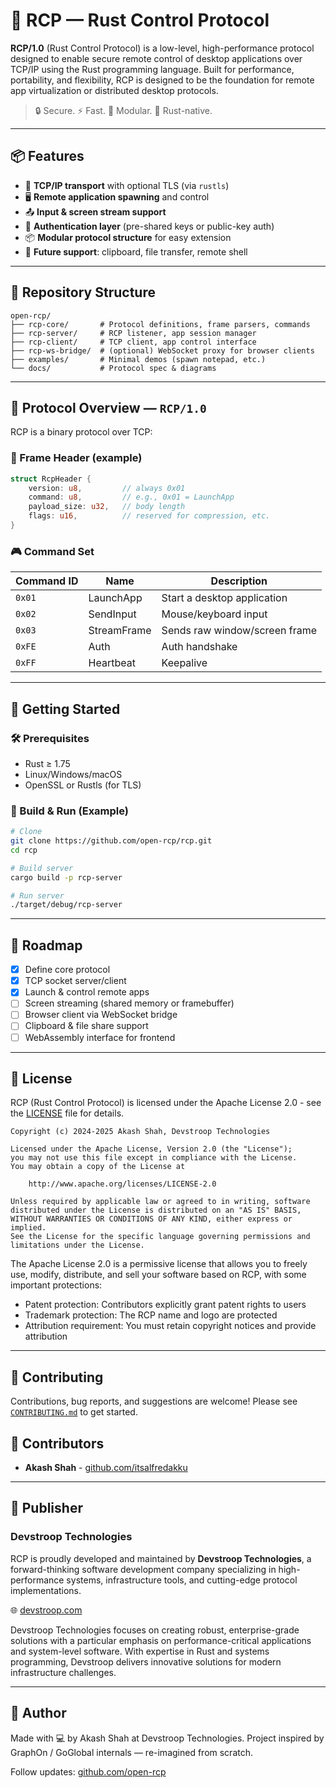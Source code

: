 # 🦀 RCP — Rust Control Protocol

**RCP/1.0** (Rust Control Protocol) is a low-level, high-performance protocol designed to enable secure remote control of desktop applications over TCP/IP using the Rust programming language. Built for performance, portability, and flexibility, RCP is designed to be the foundation for remote app virtualization or distributed desktop protocols.

> 🔒 Secure. ⚡ Fast. 🧩 Modular. 🦀 Rust-native.

---

## 📦 Features

- 🔌 **TCP/IP transport** with optional TLS (via `rustls`)
- 🖥️ **Remote application spawning** and control
- 📤 **Input & screen stream support**
- 🔐 **Authentication layer** (pre-shared keys or public-key auth)
- 📦 **Modular protocol structure** for easy extension
- 📁 **Future support**: clipboard, file transfer, remote shell

---

## 📁 Repository Structure

```
open-rcp/
├── rcp-core/       # Protocol definitions, frame parsers, commands
├── rcp-server/     # RCP listener, app session manager
├── rcp-client/     # TCP client, app control interface
├── rcp-ws-bridge/  # (optional) WebSocket proxy for browser clients
├── examples/       # Minimal demos (spawn notepad, etc.)
└── docs/           # Protocol spec & diagrams
```

---

## 📡 Protocol Overview — `RCP/1.0`

RCP is a binary protocol over TCP:

### 🔧 Frame Header (example)
```rust
struct RcpHeader {
    version: u8,         // always 0x01
    command: u8,         // e.g., 0x01 = LaunchApp
    payload_size: u32,   // body length
    flags: u16,          // reserved for compression, etc.
}
```

### 🎮 Command Set

| Command ID | Name        | Description                   |
| ---------- | ----------- | ----------------------------- |
| `0x01`     | LaunchApp   | Start a desktop application   |
| `0x02`     | SendInput   | Mouse/keyboard input          |
| `0x03`     | StreamFrame | Sends raw window/screen frame |
| `0xFE`     | Auth        | Auth handshake                |
| `0xFF`     | Heartbeat   | Keepalive                     |

---

## 🚀 Getting Started

### 🛠️ Prerequisites

* Rust ≥ 1.75
* Linux/Windows/macOS
* OpenSSL or Rustls (for TLS)

### 🔧 Build & Run (Example)

```bash
# Clone
git clone https://github.com/open-rcp/rcp.git
cd rcp

# Build server
cargo build -p rcp-server

# Run server
./target/debug/rcp-server
```

---

## 🧱 Roadmap

* [x] Define core protocol
* [x] TCP socket server/client
* [x] Launch & control remote apps
* [ ] Screen streaming (shared memory or framebuffer)
* [ ] Browser client via WebSocket bridge
* [ ] Clipboard & file share support
* [ ] WebAssembly interface for frontend

---

## 📄 License

RCP (Rust Control Protocol) is licensed under the Apache License 2.0 - see the [LICENSE](LICENSE) file for details.

```
Copyright (c) 2024-2025 Akash Shah, Devstroop Technologies

Licensed under the Apache License, Version 2.0 (the "License");
you may not use this file except in compliance with the License.
You may obtain a copy of the License at

    http://www.apache.org/licenses/LICENSE-2.0

Unless required by applicable law or agreed to in writing, software
distributed under the License is distributed on an "AS IS" BASIS,
WITHOUT WARRANTIES OR CONDITIONS OF ANY KIND, either express or implied.
See the License for the specific language governing permissions and
limitations under the License.
```

The Apache License 2.0 is a permissive license that allows you to freely use, modify, distribute, and sell your software based on RCP, with some important protections:

- Patent protection: Contributors explicitly grant patent rights to users
- Trademark protection: The RCP name and logo are protected
- Attribution requirement: You must retain copyright notices and provide attribution

---

## 🤝 Contributing

Contributions, bug reports, and suggestions are welcome!
Please see [`CONTRIBUTING.md`](./CONTRIBUTING.md) to get started.

## 👥 Contributors

- **Akash Shah** - [github.com/itsalfredakku](https://github.com/itsalfredakku)

---

## 🏢 Publisher

### Devstroop Technologies

RCP is proudly developed and maintained by **Devstroop Technologies**, a forward-thinking software development company specializing in high-performance systems, infrastructure tools, and cutting-edge protocol implementations.

🌐 [devstroop.com](https://devstroop.com)

Devstroop Technologies focuses on creating robust, enterprise-grade solutions with a particular emphasis on performance-critical applications and system-level software. With expertise in Rust and systems programming, Devstroop delivers innovative solutions for modern infrastructure challenges.

---

## 🧠 Author

Made with 💻 by Akash Shah at Devstroop Technologies.
Project inspired by GraphOn / GoGlobal internals — re-imagined from scratch.

Follow updates: [github.com/open-rcp](https://github.com/open-rcp)